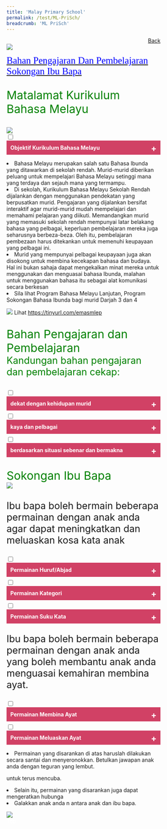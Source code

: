 ```yaml
---
title: 'Malay Primary School'
permalink: /test/ML-PriSch/
breadcrumb: 'ML PriSch'
---
```

<html>
<body>
<style>
   * {
  box-sizing: border-box;
}

 .tab table {
   display: none;
}
.tab table:target {
  display: block;
}

.content table {
    width: 70%;
    font-family: arial, sans-serif;
     border-collapse: collapse;
}

td, th {
  border: 1px ;
  text-align: center;
  padding: 8px;
}
table.center {
  margin-left:auto; 
  margin-right:auto;
}
.atab label {
    position: relative;
    display: block;
    background: #d14165;
    color: #fff;
    font-weight: 700;
    padding: 10px;
    cursor: pointer;
 }
  .atab label::after {
  content: "+";
  font-size: 22px;
  position: absolute;
  right: 10px;
  top: 7px;
  transition: all 0.4s;
}
 .atab input[type=checkbox]:checked + label::after,
.atab input[type=radio]:checked + label::after {
    content: 'x';
    right: 14px;
    top: 7px;
  //transform:rotate(-225deg);
   /* transform: rotate(90deg); */
}
.tab-content {
  overflow: hidden;
  display: none;
  width:100%; 
}
.atab{
  margin-bottom: 5px;
  width:100%;  
}
</style>
<a href="/gallery/pameran- bahasa- melayu-malay-language-exhibitions-a/moe-curriculum/" style="float:right;">Back</a><br/>
<img src="/images/ML_Header.jpg">
<p>
 <a href="#C1" style="font-size:25px"><span style="color:blue;font-family:KaiTi">Bahan Pengajaran Dan Pembelajaran</span></a>&nbsp;&nbsp;&nbsp;&nbsp;
 <a href="#C2" style="font-size:25px"><span style="color:blue;font-family:KaiTi">Sokongan Ibu Bapa</span></a>&nbsp;&nbsp;
</p>
<p style="color:green;font-size:30px;">Matalamat Kurikulum Bahasa Melayu</p>
<img src="/images/MLyu.jpg">
<br/>
<div class="atab">
      <input id="tab-1" type="checkbox" name="tab">
   <label for="tab-1" class="lbML">Objektif  Kurikulum Bahasa Melayu
</label>
     <div class="tab-content">
       <p>Pada akhir perngajaran dan pembelajaran Bahasa Melayu di sekolah rendah, murid depat:
         <ul>

  <li>mendengar dan memahami pengucapan dengan teliti;
</li>
           <li>bertutur dengan petah menggunakan sebutan bak dan intonasi yang betul;
</li>
           <li>membaca pelbagai bahan bercetak dan bahan media elektronik dan memberikan respons yang sesuai;
</li>
           <li>menulis pelbagai jenis teks berdasarkan pelbagai tajuk yang sesuai;
</li>
           <li>berinteraksi secara lisan dengan menggunakan sebutan baku;</li>
           <li>berinteraksi secara bertulis mengenai pelbagai tajuk tang sesuai;
</li>
           <li>berfikir secara kreatif, kritis dan kritikal;
</li>
           <li>mengenali dan memahami budaya dan nilai-nilai murni masyarakay Melayu dan kaum-kaum lain; dan
</li>
            <li>memupuk minat membaca dan menjadikannya amalan ke arah membina budaya belajar sepanjang hayat.
</li>
           </ul> 
       </p>
       </div></div>
       <p>
  <li>Bahasa Melayu merupakan salah satu Bahasa Ibunda yang ditawarkan di sekolah rendah.  Murid-murid diberikan peluang untuk mempelajari Bahasa Melayu setinggi mana yang terdaya dan sejauh mana yang termampu. 
</li>
  <li>Di sekolah, Kurikulum Bahasa Melayu Sekolah Rendah dijalankan dengan menggunakan pendekatan yang berpusatkan murid.  Pengajaran yang dijalankan bersifat interaktif agar murid-murid mudah mempelajari dan memahami pelajaran yang diikuti. Memandangkan murid yang memasuki sekolah rendah mempunyai latar belakang bahasa yang pelbagai, keperluan pembelajaran mereka juga seharusnya berbeza-beza. Oleh itu, pembelajaran pembezaan harus ditekankan untuk memenuhi keupayaan yang pelbagai ini. 
</li>
  <li>Murid yang mempunyai pelbagai keupayaan juga akan disokong untuk membina kecekapan bahasa dan budaya. Hal ini bukan sahaja dapat mengekalkan minat mereka untuk menggunakan dan menguasai bahasa Ibunda, malahan untuk menggunakan bahasa itu sebagai alat komunikasi secara berkesan
</li>
  <li>Sila lihat Program Bahasa Melayu Lanjutan, Program Sokongan Bahasa Ibunda bagi murid Darjah 3 dan 4
</li>
</p>
  <img src="/images/ML-Program.jpg" class="image">    
  Lihat <a href="https://tinyurl.com/emasmlep" target="_blank">https://tinyurl.com/emasmlep </a>
 <p id="C1" style="font-size:30px;color:green;">Bahan Pengajaran dan Pembelajaran <br/>
  <span style="font-size:25px;">Kandungan bahan pengajaran dan pembelajaran cekap:</span></p>
  <div class="atab">
      <input id="tab-2" type="checkbox" name="tab">
   <label for="tab-2" class="lbML">dekat dengan kehidupan murid</label>
     <div class="tab-content">
       <img src="/images/ML-Murid.jpg">  
       </div></div>
       <div class="atab">
      <input id="tab-3" type="checkbox" name="tab">
   <label for="tab-3" class="lbML">kaya dan pelbagai</label>
     <div class="tab-content">
       <img src="/images/ML-meli.png">  
       </div></div>
       <div class="atab">
      <input id="tab-4" type="checkbox" name="tab">
   <label for="tab-4" class="lbML">berdasarkan situasi sebenar dan bermakna</label>
     <div class="tab-content">
       <img src="/images/ML-10.png">  
       </div></div>
      <p id="C2" style="font-size:30px;color:green;">Sokongan Ibu Bapa <br/>
<img src="/images/ML-Role.jpg"> 
</p>
<p style="font-size:25px;">Ibu bapa boleh bermain beberapa permainan dengan anak anda agar dapat meningkatkan dan meluaskan kosa kata anak</p>
<div class="atab">
      <input id="tab-5" type="checkbox" name="tab">
   <label for="tab-5" class="lbML">Permainan Huruf/Abjad </label>
     <div class="tab-content">
       <p>Ibu bapa meminta anak memberikan perkataan lain yang bermula dengan huruf terakhir perkataan yang telah disebut.<br/>
         Contoh : 
         <table class="center">
  
  <tr>
    <td>Ibu/Bapa</td>
     <td>:</td>
    <td>tika<span style="color:red">r</span></td>
   
  </tr>
  
  <tr>
    <td>Anak  </td>
    <td>:</td>
    <td><span style="color:red">r</span>ot<span style="color:red">i</span></td>

  </tr>
  <tr>
    <td>Ibu/Bapa </td>
    <td>:</td>
    <td><span style="color:red">i</span>ka<span style="color:red">n</span></td>
    
  </tr>
  <tr>
    <td>Anak </td>
    <td>:</td>
    <td><span style="color:red">n</span>as<span style="color:red">i</span></td>
   
  </tr>
  
</table></p>
   </div></div>   
   <div class="atab">
      <input id="tab-6" type="checkbox" name="tab">
   <label for="tab-6" class="lbML">Permainan Kategori </label>
     <div class="tab-content">
       <p>Ibu bapa memberikan satu kategori.   Anak harus memberikan perkataan yang terdapat dalam kategori ini.
         <br/>Contoh : 
         <br/>
         Kategori – perabot
         <table class="center">
  <tr>
    <td>Ibu/Bapa</td>
     <td>:</td>
  <td>katil</td>
  </tr>
  <tr>
    <td>Anak  </td>
    <td>:</td>
  <td>almari</td>
  </tr>
  <tr>
    <td>Ibu/Bapa </td>
    <td>:</td>
  <td>kerusi</td>
  </tr>
  <tr>
    <td>Anak </td>
    <td>:</td>
    <td>meja</td>
  </tr>
</table>
</p>
</div></div>
<div class="atab">
      <input id="tab-7" type="checkbox" name="tab">
   <label for="tab-7" class="lbML">Permainan Suku Kata </label>
     <div class="tab-content">
       <p>Ibu bapa boleh memulakan permainan dengan memberikan satu perkataan. Contohnya, roti.  Kemudian anak harus membina perkataan lain yang bermula dengan suka kata akhir perkataan tadi. 
<table class="center">
  
  <tr>
    <td>Ibu/Bapa</td>
     <td>:</td>
  <td>ro<strong>ti</strong></td>
 </tr>
  <tr>
    <td>Anak  </td>
    <td>:</td>
  <td><strong>ti</strong>lam</td>
</tr>
  <tr>
    <td>Ibu/Bapa </td>
    <td>:</td>
  <td><strong>lam</strong>pu</td>
  </tr>
  <tr>
    <td>Anak </td>
    <td>:</td>
  <td><strong>pu</strong>sing</td>
   </tr>
</table>
</p>
</div></div>
<p style="font-size:25px;">Ibu bapa boleh bermain beberapa permainan dengan anak anda yang boleh membantu anak anda menguasai kemahiran membina ayat.
</p>
<div class="atab">
      <input id="tab-8" type="checkbox" name="tab">
   <label for="tab-8" class="lbML">Permainan Membina Ayat </label>
     <div class="tab-content">
       <p>Ibu bapa boleh memberikan satu perkataan atau beberapa perkataan secara lisan atau bertulis kepada anak anda (mengikut keupayaan anak membina ayat). Kemudian ibu bapa meminta anak anda membina ayat dengan perkataan yang diberikan.<br/>
         Contoh 1 : <br/>
Kereta itu berwarna merah.<br/>
         Contoh 2 :  <br/>
         <strong>Kereta</strong> Ayah bergerak dengan <strong>laju.</strong><br/>
</p>
</div></div>

<div class="atab">
      <input id="tab-9" type="checkbox" name="tab">
   <label for="tab-9" class="lbML">Permainan Meluaskan Ayat </label>
     <div class="tab-content">
       <p>Ibu bapa memberikan satu ayat tunggal kepada anak.  Kemudian, anak meluaskan ayat itu.  Selepas itu, giliran ibu/bapa pula meluaskan ayat itu.  Begitulah seterusnya hingga ayat itu tidak dapat diluaskan lagi. <br/>
         Contoh : 

<table class="center">
   <tr>
    <td>Ibu/Bapa</td>
     <td>:</td>
  <td>Ayah pergi ke kedai.</td>
 </tr>
  <tr>
    <td>Anak  </td>
    <td>:</td>
  <td><span style="color:red">Pada hari Ahad </span>, Ayah pergi ke kedai.</td>
</tr>
  <tr>
    <td>Ibu/Bapa </td>
    <td>:</td>
    <td> Pada hari Ahad, Ayah pergi ke kedai <span style="color:red"> bersama Ibu</span>.</td>
   
  </tr>
  <tr>
    <td>Anak </td>
    <td>:</td>
  <td>Pada hari Ahad, Ayah pergi ke kedai bersama Ibu  <span style="color:red">untuk  membeli tepung, susu dan gula </span></td>
   </tr>
</table>
</p>
</div></div>
<p>
<li>Permainan yang disarankan di atas haruslah dilakukan secara santai dan menyeronokkan. 
Betulkan jawapan anak anda dengan teguran yang 
   lembut.
  </li></p>
  <p>untuk terus mencuba.  

  <li>Selain itu, permainan yang disarankan juga dapat 
   mengeratkan hubunga
</li>
  <li>Galakkan anak anda n antara anak dan ibu bapa.
</li>
</p>
 <img src="/images/ML-Footer.jpg">  
<div class="btntop"><a href="#top" style="text-decoration:none;"><span style="color:white"><b>Top</b></span></a></div>
